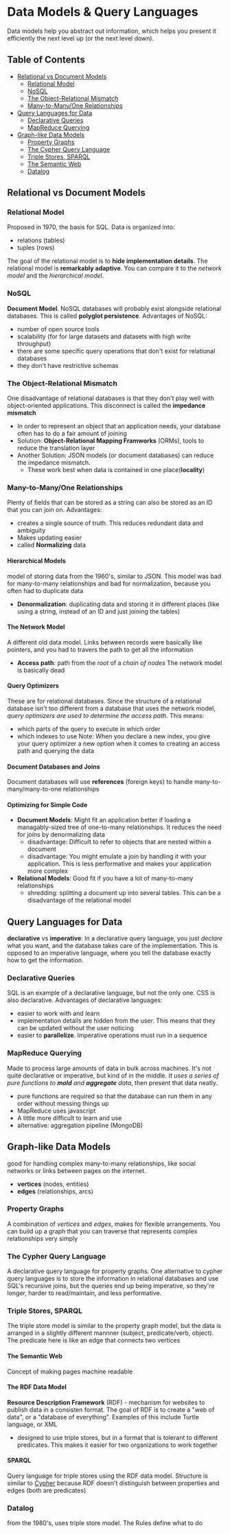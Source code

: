 # Data Models & Query Languages
Data models help you abstract out information, which helps you present it efficiently the next level up (or the next level down).

## Table of Contents
- [Relational vs Document Models](#relational-vs-document-models)
  - [Relational Model](#relational-model)
  - [NoSQL](#nosql)
  - [The Object-Relational Mismatch](#the-object-relational-mismatch)
  - [Many-to-Many/One Relationships](#many-to-many-one-relationships)
- [Query Languages for Data](#query-languages-for-data)
  - [Declarative Queries](#declarative-queries)
  - [MapReduce Querying](#mapreduce-querying)
- [Graph-like Data Models](#graph-like-data-models)
  - [Property Graphs](#property-graphs)
  - [The Cypher Query Language](#the-cypher-query-language)
  - [Triple Stores, SPARQL](#triple-stores-sparql)
  - [The Semantic Web](#the-semantic-web)
  - [Datalog](#datalog)


## Relational vs Document Models

### Relational Model
Proposed in 1970, the basis for SQL. Data is organized into:
- relations (tables)
- tuples (rows)

The goal of the relational model is to **hide implementation details**. The relational model is **remarkably adaptive**. You can compare it to the *network model* and the *hierarchical model*.

### NoSQL
**Document Model**. NoSQL databases will probably exist alongside relational databases. This is called **polyglot persistence**. Advantages of NoSQL:
- number of open source tools
- scalability (for for large datasets and datasets with high write throughput)
- there are some specific query operations that don't exist for relational databases
- they don't have restrictive schemas

### The Object-Relational Mismatch
One disadvantage of relational databases is that they don't play well with object-oriented applications. This disconnect is called the **impedance mismatch**
- In order to represent an object that an application needs, your database often has to do a fair amount of joining
- Solution: **Object-Relational Mapping Framworks** (ORMs), tools to reduce the translation layer
- Another Solution: JSON models (or document databases) can reduce the impedance mismatch.
  - These work best when data is contained in one place(**locality**)

### Many-to-Many/One Relationships
Plenty of fields that can be stored as a string can also be stored as an ID that you can join on. Advantages:
- creates a single source of truth. This reduces redundant data and ambiguity
- Makes updating easier
- called **Normalizing** data

#### Hierarchical Models
model of storing data from the 1960's, similar to JSON. This model was bad for many-to-many relationships and bad for normalization, because you often had to duplicate data
- **Denormalization**: duplicating data and storing it in different places (like using a string, instead of an ID and just joining the tables)

#### The Network Model
A different old data model. Links between records were basically like pointers, and you had to travers the path to get all the information
- **Access path**: path from the *root* of a *chain of nodes*
The network model is basically dead

#### Query Optimizers
These are for relational databases. Since the structure of a relational database isn't too different from a database that uses the network model, *query optimizers are used to determine the access path*. This means:
- which parts of the query to execute in which order
- which indexes to use
Note: When you declare a new index, you give your query optimizer a new option when it comes to creating an access path and querying the data

#### Document Databases and Joins
Document databases will use **references** (foreign keys) to handle many-to-many/many-to-one relationships

#### Optimizing for Simple Code
- **Document Models**: Might fit an application better if loading a managably-sized tree of one-to-many relationships. It reduces the need for joins by denormalizing data
  - disadvantage: Difficult to refer to objects that are nested within a document
  - disadvantage: You might emulate a join by handling it with your application. This is less performative and makes your application more complex
- **Relational Models**: Good fit if you have a lot of many-to-many relationships
  - shredding: splitting a document up into several tables. This can be a disadvantage of the relational model

## Query Languages for Data
**declarative** vs **imperative**: In a declarative query language, you just *declare* what you want, and the database takes care of the implementation. This is opposed to an imperative language, where you tell the database exactly how to get the information.

### Declarative Queries
SQL is an example of a declarative language, but not the only one. CSS is also declarative. Advantages of declarative languages:
- easier to work with and learn
- implementation details are hidden from the user. This means that they can be updated without the user noticing
- easier to **parallelize**. Imperative operations must run in a sequence

### MapReduce Querying
Made to process large amounts of data in bulk across machines. It's not quite declarative or imperative, but kind of in the middle. *It uses a series of pure functions to **mold** and **aggregate** data*, then present that data neatly.
- pure functions are required so that the database can run them in any order without messing things up
- MapReduce uses javascript
- A little more difficult to learn and use
- alternative: aggregation pipeline (MongoDB)

## Graph-like Data Models
good for handling complex many-to-many relationships, like social networks or links between pages on the internet.
- **vertices** (nodes, entities)
- **edges** (relationships, arcs)

### Property Graphs
A combination of *vertices* and *edges*, makes for flexible arrangements. You can build up a graph that you can traverse that represents complex relationships very simply

### The Cypher Query Language
A declarative query language for property graphs. One alternative to cypher query languages is to store the information in relational databases and use SQL's recursive joins, but the queries end up being imperative, so they're longer, harder to read/maintain, and less performative.

### Triple Stores, SPARQL
The triple store model is similar to the property graph model, but the data is arranged in a slightly different mannner (subject, predicate/verb, object). The predicate here is like an edge that connects two vertices

#### The Semantic Web
Concept of making pages machine readable

#### The RDF Data Model
**Resource Description Framework** (RDF) - mechanism for websites to publish data in a consisten format. The goal of RDF is to create a "web of data", or a "database of everything". Examples of this include Turtle language, or XML
- designed to use triple stores, but in a format that is tolerant to different predicates. This makes it easier for two organizations to work together

#### SPARQL
Query language for triple stores using the RDF data model. Structure is similar to [Cypher](#the-cypher-query-language) because RDF doesn't distinguish between properties and edges (both are predicates)

### Datalog
from the 1980's, uses triple store model. The Rules define what to do
